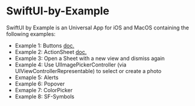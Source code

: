 # SwiftUI-by-Example

SwiftUI by Example is an Universal App for iOS and MacOS containing the following examples:

- Example 1: Buttons [doc.](https://developer.apple.com/documentation/swiftui/button) 
- Example 2: ActionSheet [doc.](https://developer.apple.com/documentation/swiftui/actionsheet) 
- Example 3: Open a Sheet with a new view and dismiss again
- Example 4: Use UIImagePickerController (via UIViewControllerRepresentable) to select or create a photo
- Exmaple 5: Alerts
- Example 6: Popover
- Exmaple 7: ColorPicker
- Example 8: SF-Symbols
